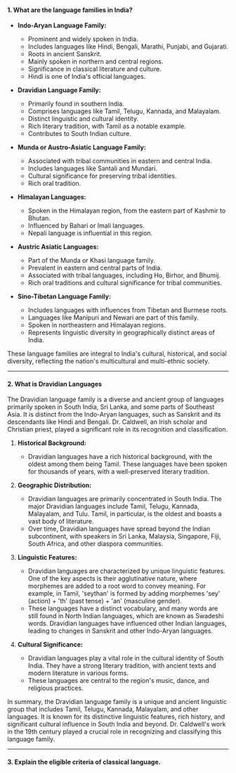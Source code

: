 #### 1. What are the language families in India?

- **Indo-Aryan Language Family:**
    - Prominent and widely spoken in India.
    - Includes languages like Hindi, Bengali, Marathi, Punjabi, and Gujarati.
    - Roots in ancient Sanskrit.
    - Mainly spoken in northern and central regions.
    - Significance in classical literature and culture.
    - Hindi is one of India's official languages.

- **Dravidian Language Family:**
    - Primarily found in southern India.
    - Comprises languages like Tamil, Telugu, Kannada, and Malayalam.
    - Distinct linguistic and cultural identity.
    - Rich literary tradition, with Tamil as a notable example.
    - Contributes to South Indian culture.

- **Munda or Austro-Asiatic Language Family:**
    - Associated with tribal communities in eastern and central India.
    - Includes languages like Santali and Mundari.
    - Cultural significance for preserving tribal identities.
    - Rich oral tradition.
    
- **Himalayan Languages:**
    - Spoken in the Himalayan region, from the eastern part of Kashmir to Bhutan.
    - Influenced by Bahari or Imali languages.
	- Nepali language is influential in this region.
    
- **Austric Asiatic Languages:**
    - Part of the Munda or Khasi language family.
    - Prevalent in eastern and central parts of India.
    - Associated with tribal languages, including Ho, Birhor, and Bhumij.
    - Rich oral traditions and cultural significance for tribal communities.

- **Sino-Tibetan Language Family:**
    - Includes languages with influences from Tibetan and Burmese roots.
    - Languages like Manipuri and Newari are part of this family.
    - Spoken in northeastern and Himalayan regions.
    - Represents linguistic diversity in geographically distinct areas of India.
    
These language families are integral to India's cultural, historical, and social diversity, reflecting the nation's multicultural and multi-ethnic society.

---
#### 2. What is Dravidian Languages

The Dravidian language family is a diverse and ancient group of languages primarily spoken in South India, Sri Lanka, and some parts of Southeast Asia. It is distinct from the Indo-Aryan languages, such as Sanskrit and its descendants like Hindi and Bengali. Dr. Caldwell, an Irish scholar and Christian priest, played a significant role in its recognition and classification.

1. **Historical Background:**
   - Dravidian languages have a rich historical background, with the oldest among them being Tamil. These languages have been spoken for thousands of years, with a well-preserved literary tradition.

2. **Geographic Distribution:**
   - Dravidian languages are primarily concentrated in South India. The major Dravidian languages include Tamil, Telugu, Kannada, Malayalam, and Tulu. Tamil, in particular, is the oldest and boasts a vast body of literature.
   - Over time, Dravidian languages have spread beyond the Indian subcontinent, with speakers in Sri Lanka, Malaysia, Singapore, Fiji, South Africa, and other diaspora communities.

3. **Linguistic Features:**
   - Dravidian languages are characterized by unique linguistic features. One of the key aspects is their agglutinative nature, where morphemes are added to a root word to convey meaning. For example, in Tamil, 'seythan' is formed by adding morphemes 'sey' (action) + 'th' (past tense) + 'an' (masculine gender).
   - These languages have a distinct vocabulary, and many words are still found in North Indian languages, which are known as Swadeshi words. Dravidian languages have influenced other Indian languages, leading to changes in Sanskrit and other Indo-Aryan languages.

4. **Cultural Significance:**
   - Dravidian languages play a vital role in the cultural identity of South India. They have a strong literary tradition, with ancient texts and modern literature in various forms.
   - These languages are central to the region's music, dance, and religious practices.

In summary, the Dravidian language family is a unique and ancient linguistic group that includes Tamil, Telugu, Kannada, Malayalam, and other languages. It is known for its distinctive linguistic features, rich history, and significant cultural influence in South India and beyond. Dr. Caldwell's work in the 19th century played a crucial role in recognizing and classifying this language family.

---
#### 3. Explain the eligible criteria of classical language.
